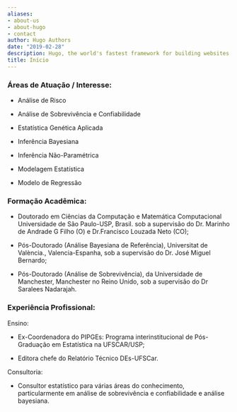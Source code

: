 ```yaml
---
aliases:
- about-us
- about-hugo
- contact
author: Hugo Authors
date: "2019-02-28"
description: Hugo, the world's fastest framework for building websites
title: Início
---
```


### Áreas de Atuação / Interesse:

- Análise de Risco

- Análise de Sobrevivência e Confiabilidade

- Estatística Genética Aplicada

- Inferência Bayesiana

- Inferência Não-Paramétrica

- Modelagem Estatística

- Modelo de Regressão

### Formação Acadêmica:

- Doutorado em Ciências da Computação e Matemática Computacional Universidade de São Paulo-USP, Brasil. sob a supervisão do Dr. Marinho de Andrade G Filho (O) e Dr.Francisco Louzada Neto (CO);

- Pós-Doutorado (Análise Bayesiana de Referência), Universitat de València., Valencia-Espanha, sob a supervisão do Dr. José Miguel Bernardo;

- Pós-Doutorado (Análise de Sobrevivência), da Universidade de Manchester, Manchester no Reino Unido, sob a supervisão do Dr Saralees Nadarajah.

### Experiência Profissional:

Ensino:

- Ex-Coordenadora do PIPGEs: Programa interinstitucional de Pós-Graduação em Estatística na UFSCAR/USP;

- Editora chefe do Relatório Técnico DEs-UFSCar.

Consultoria:

- Consultor estatístico para várias áreas do conhecimento, particularmente em análise de sobrevivência e confiabilidade e análise bayesiana.